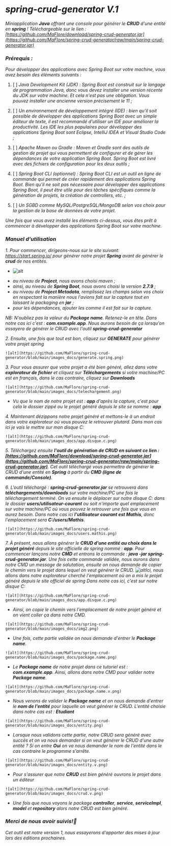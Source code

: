 # *spring-crud-generator V.1*
*Miniapplication **Java** offrant une console pour générer le **CRUD** d'une entité en **spring** !*
*Téléchargeable sur le lien : [https://github.com/MaFlore/download/spring-crud-generator.jar](https://github.com/MaFlore/spring-crud-generator/raw/main/spring-crud-generator.jar)*

### *Prérequis :*
*Pour développer des applications avec Spring Boot sur votre machine, vous avez besoin des éléments suivants :*

1. [ ] *Java Development Kit (JDK) : Spring Boot est construit sur le langage de programmation Java, donc vous devez installer une version récente du JDK sur votre machine. Et cela n'est pas une obligation. Vous pouvez installer une ancienne version précisement le 11 ;*

2. [ ] *Un environnement de développement intégré (IDE) : bien qu'il soit possible de développer des applications Spring Boot avec un simple éditeur de texte, il est recommandé d'utiliser un IDE pour améliorer la productivité. Les IDE les plus populaires pour développer des applications Spring Boot sont Eclipse, IntelliJ IDEA et Visual Studio Code ;*

3. [ ] *Apache Maven ou Gradle : Maven et Gradle sont des outils de gestion de projet qui vous permettent de configurer et de gérer les dépendances de votre application Spring Boot. Spring Boot est livré avec des fichiers de configuration pour les deux outils ;*

4. [ ] *Spring Boot CLI (optionnel) : Spring Boot CLI est un outil en ligne de commande qui permet de créer rapidement des applications Spring Boot. Bien qu'il ne soit pas nécessaire pour développer des applications Spring Boot, il peut être utile pour des tâches spécifiques comme la génération de projets, la création de controllers, etc. ;*

5. [ ] *Un SGBD comme MySQL/PostgreSQL/MongoDB selon vos choix pour la gestion de la base de données de votre projet.*

*Une fois que vous avez installé les éléments ci-dessus, vous êtes prêt à commencer à développer des applications Spring Boot sur votre machine.*

### *Manuel d'utilisation*

*1. Pour commencer, dirigeons-nous sur le site suivant: https://start.spring.io/ pour générer notre projet **Spring** avant de générer le **crud** de nos entités.*
    
*    ![alt](https://github.com/MaFlore/spring-crud-generator/blob/main/images_docs/start.spring.io.png)
    
   - *au niveau de **Project**, nous avons choisi maven ;*
   - *ainsi, au niveau de **Spring Boot**, nous avons choisi la version **2.7.9** ;*
   - *au niveau de **Project Metadata**, remplissez les champs selon vos choix en respectant la manière nous l'avions fait sur la capture tout en laissant le packaging en **jar** ;*
   - *pour les dépendances, ajouter les comme il est fait sur la capture.*

   *NB: N'oubliez pas la valeur du **Package name**. Retenez-le en tête. Dans notre cas ici c'est : **com.example.app**. Nous aurons besoin de ça lorsqu'on essayera de générer le CRUD avec l'outil **spring-crud-generator***

*2. Ensuite, une fois que tout est bon, cliquez sur **GENERATE** pour générer votre projet spring*
    
    ![alt](https://github.com/MaFlore/spring-crud-generator/blob/main/images_docs/generate.spring.png)
    
*3. Pour vous assurer que votre projet a été bien généré, allez dans votre **explorateur de fichier** et cliquez sur **Téléchargements** si votre machine/PC est en français, dans le cas contraire, cliquez sur **Downloads***
    
    ![alt](https://github.com/MaFlore/spring-crud-generator/blob/main/images_docs/telechargement.png)
    
*    *Vu que le nom de notre projet est : **app** d'après la capture, c'est pour cela le dossier zippé ou le projet généré depuis le site se nomme : **app***

*4. Maintenant dézippons notre projet généré et mettons-le à un endroit dans votre explorateur où vous pouvez le retrouver plutard.*
    *Dans mon cas ici je vais le mettre sur mon disque C:*
    
    ![alt](https://github.com/MaFlore/spring-crud-generator/blob/main/images_docs/app.disque.c.png)

*5. Téléchargez ensuite **l'outil de génération de CRUD en suivant ce lien : [https://github.com/MaFlore/download/spring-crud-generator.jar](https://github.com/MaFlore/spring-crud-generator/raw/main/spring-crud-generator.jar)**. Cet outil téléchargé vous permettra de générer le CRUD d'une entité en **Spring** à partir du **CMD (ligne de commande/Console)**.*

*6. L'outil téléchargé : **spring-crud-generator.jar** se retrouvera dans **téléchargements/downloads** sur votre machine/PC une fois le téléchargement terminé.*
    *On va ensuite le déplacer sur notre disque C: dans le dossier **users/utilisateur-courant** ou soit n'importe quel emplacement sur votre machine/PC où vous pouvez le retrouver une fois que vous en aurez besoin. Dans notre cas ici **l'utilisateur courant est Mathis**, donc l'emplacement sera **C:/users/Mathis**.*

    ![alt](https://github.com/MaFlore/spring-crud-generator/blob/main/images_docs/users.mathis.png)

*7. À présent, nous allons générer le **CRUD d'une entité au choix dans le projet généré** depuis le site officielle de spring nommé : **app**.*
    *Pour commencer lançons notre **CMD** et entrons la commande : **java -jar spring-crud-generator.jar**.*
    *Une fois cette commande validée, nous aurons dans notre CMD un message de salutation, ensuite on nous demande de copier le chemin vers le projet dans lequel on veut générer le CRUD. ![alt](https://github.com/MaFlore/spring-crud-generator/blob/main/images_docs/img1.png)Ici, nous allons dans notre explorateur cherché l'emplacement où on a mis le projet généré depuis le site officiel de spring*
    *Dans notre cas ici, c'est sur notre disque C:*
 
    ![alt](https://github.com/MaFlore/spring-crud-generator/blob/main/images_docs/app.disque.c.png)

*    *Ainsi, on copie le chemin vers l'emplacement de notre projet généré et on vient coller ça dans notre CMD.*
    
    ![alt](https://github.com/MaFlore/spring-crud-generator/blob/main/images_docs/img2.png)

*    *Une fois, cette partie validée on nous demande d'entrer le **Package name**.*

    ![alt](https://github.com/MaFlore/spring-crud-generator/blob/main/images_docs/package.name.png)
    
*    *Le **Package name** de notre projet dans ce tutoriel est : **com.example.app**.*
    *Ainsi, allons dans notre CMD pour valider notre **Package name**.*
    
    ![alt](https://github.com/MaFlore/spring-crud-generator/blob/main/images_docs/package.name.v.png)
    
*    *Nous venons de valider le **Package name** et on nous demande d'entrer le **nom de l'entité** pour laquelle on veut générer le CRUD.*
    *L'entité choisie dans notre cas est : **Etudiant***

    ![alt](https://github.com/MaFlore/spring-crud-generator/blob/main/images_docs/entity.png)
    
*    *Lorsque nous validons cette partie, notre CRUD sera généré avec succès et on va nous demander si on veut générer le CRUD d'une autre entité ? Si on entre **Oui** on va nous demander le nom de l'entité dans le cas contraire le programme s'arrête.*
    
    ![alt](https://github.com/MaFlore/spring-crud-generator/blob/main/images_docs/entity.v.png)

*    *Pour s'assurer que notre **CRUD** est bien généré ouvrons le projet dans un éditeur*

    ![alt](https://github.com/MaFlore/spring-crud-generator/blob/main/images_docs/crud.v.png)

*    *Une fois que nous voyons le package **controller**, **service**, **serviceImpl**, **model** et **repository** alors notre CRUD est bien généré.*

### *Merci de nous avoir suivis!👊*
*Cet outil est notre version 1, nous essayerons d'apporter des mises à jour lors des éditions prochaines.*

